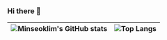 ### Hi there 👋
| ![Minseoklim's GitHub stats](https://github-readme-stats.vercel.app/api?username=minseoklim&count_private=true&show_icons=true) | ![Top Langs](https://github-readme-stats.vercel.app/api/top-langs/?username=minseoklim&layout=compact) |
| ------------- | ------------- |

<!--
**minseokLim/minseoklim** is a ✨ _special_ ✨ repository because its `README.md` (this file) appears on your GitHub profile.

Here are some ideas to get you started:

- 🔭 I’m currently working on ...
- 🌱 I’m currently learning ...
- 👯 I’m looking to collaborate on ...
- 🤔 I’m looking for help with ...
- 💬 Ask me about ...
- 📫 How to reach me: ...
- 😄 Pronouns: ...
- ⚡ Fun fact: ...
-->
